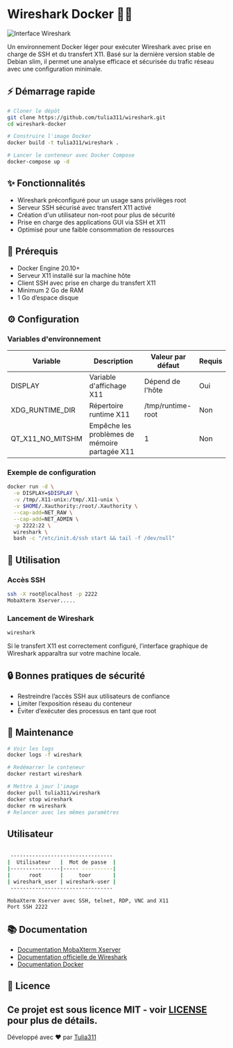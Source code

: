 # Wireshark Docker 🕵️‍♂️

![Interface Wireshark](https://miro.medium.com/v2/resize:fit:512/0*mMMUXeLUT7RWL8GB.png)

Un environnement Docker léger pour exécuter Wireshark avec prise en charge de SSH et du transfert X11.
Basé sur la dernière version stable de Debian slim, il permet une analyse efficace et sécurisée du trafic réseau avec une configuration minimale.

## ⚡ Démarrage rapide

```sh
# Cloner le dépôt
git clone https://github.com/tulia311/wireshark.git
cd wireshark-docker

# Construire l'image Docker
docker build -t tulia311/wireshark .

# Lancer le conteneur avec Docker Compose
docker-compose up -d
```

## ✨ Fonctionnalités
- Wireshark préconfiguré pour un usage sans privilèges root
- Serveur SSH sécurisé avec transfert X11 activé
- Création d'un utilisateur non-root pour plus de sécurité
- Prise en charge des applications GUI via SSH et X11
- Optimisé pour une faible consommation de ressources

## 📌 Prérequis

- Docker Engine 20.10+
- Serveur X11 installé sur la machine hôte
- Client SSH avec prise en charge du transfert X11
- Minimum 2 Go de RAM
- 1 Go d’espace disque

## ⚙️ Configuration

### Variables d'environnement

| Variable | Description | Valeur par défaut | Requis |
|----------|-------------|---------|---------|
| DISPLAY | Variable d'affichage X11 | Dépend de l'hôte | Oui |
| XDG_RUNTIME_DIR | Répertoire runtime X11 | /tmp/runtime-root | Non |
| QT_X11_NO_MITSHM | Empêche les problèmes de mémoire partagée X11 | 1 | Non |

### Exemple de configuration

```sh
docker run -d \
  -e DISPLAY=$DISPLAY \
  -v /tmp/.X11-unix:/tmp/.X11-unix \
  -v $HOME/.Xauthority:/root/.Xauthority \
  --cap-add=NET_RAW \
  --cap-add=NET_ADMIN \
  -p 2222:22 \
  wireshark \
  bash -c "/etc/init.d/ssh start && tail -f /dev/null"
```

## 📖 Utilisation

### Accès SSH
```sh
ssh -X root@localhost -p 2222
MobaXterm Xserver.....
```

### Lancement de Wireshark
```sh
wireshark
```
Si le transfert X11 est correctement configuré, l’interface graphique de Wireshark apparaîtra sur votre machine locale.

## 🔒 Bonnes pratiques de sécurité
- Restreindre l’accès SSH aux utilisateurs de confiance
- Limiter l’exposition réseau du conteneur
- Éviter d’exécuter des processus en tant que root

## 🔧 Maintenance

```sh
# Voir les logs
docker logs -f wireshark

# Redémarrer le conteneur
docker restart wireshark

# Mettre à jour l'image
docker pull tulia311/wireshark
docker stop wireshark
docker rm wireshark
# Relancer avec les mêmes paramètres
```

##  Utilisateur
```sh

 ---------------------------------
|  Utilisateur   |  Mot de passe  |
|----------------|----- ----------|
|      root      |     toor       |
| wireshark_user | wireshark-user |
 ---------------------------------

MobaXterm Xserver avec SSH, telnet, RDP, VNC and X11
Port SSH 2222

```
## 📚 Documentation

-  [Documentation MobaXterm Xserver](https://github.com/tulia311/wireshark/blob/main/X11.pdf)
- [Documentation officielle de Wireshark](https://www.wireshark.org/docs/)
- [Documentation Docker](https://docs.docker.com)

## 📄 Licence

Ce projet est sous licence MIT - voir [LICENSE](https://raw.githubusercontent.com/tulia311/wireshark/refs/heads/main/LICENSE) pour plus de détails.
---
Développé avec ❤️ par [Tulia311](https://github.com/tulia311)

